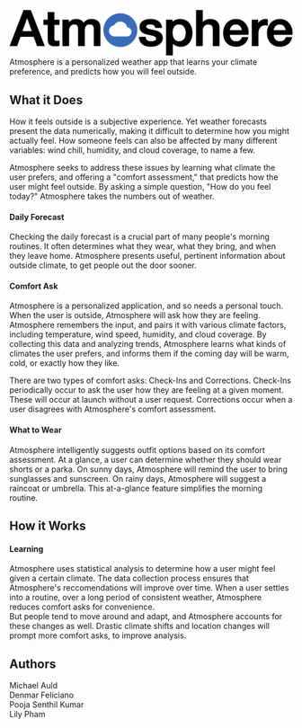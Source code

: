 ![Atmosphere Logo](/images/logo.png)   
Atmosphere is a personalized weather app that learns your climate preference, and predicts how you will feel outside.


## What it Does  
How it feels outside is a subjective experience. Yet weather forecasts present the data numerically, making it difficult to determine how you might actually feel. How someone feels can also be affected by many different variables: wind chill, humidity, and cloud coverage, to name a few.  

Atmosphere seeks to address these issues by learning what climate the user prefers, and offering a "comfort assessment," that predicts how the user might feel outside. By asking a simple question, "How do you feel today?" Atmosphere takes the numbers out of weather.

#### Daily Forecast  
Checking the daily forecast is a crucial part of many people's morning routines. It often determines what they wear, what they bring, and when they leave home. Atmosphere presents useful, pertinent information about outside climate, to get people out the door sooner.

#### Comfort Ask  
Atmosphere is a personalized application, and so needs a personal touch. When the user is outside, Atmosphere will ask how they are feeling. Atmosphere remembers the input, and pairs it with various climate factors, including temperature, wind speed, humidity, and cloud coverage. By collecting this data and analyzing trends, Atmosphere learns what kinds of climates the user prefers, and informs them if the coming day will be warm, cold, or exactly how they like.

There are two types of comfort asks: Check-Ins and Corrections. Check-Ins periodically occur to ask the user how they are feeling at a given moment. These will occur at launch without a user request. Corrections occur when a user disagrees with Atmosphere's comfort assessment.

#### What to Wear  
Atmosphere intelligently suggests outfit options based on its comfort assessment. At a glance, a user can determine whether they should wear shorts or a parka. On sunny days, Atmosphere will remind the user to bring sunglasses and sunscreen. On rainy days, Atmosphere will suggest a raincoat or umbrella. This at-a-glance feature simplifies the morning routine.

## How it Works  

#### Learning  
Atmosphere uses statistical analysis to determine how a user might feel given a certain climate. The data collection process ensures that Atmosphere's reccomendations will improve over time. When a user settles into a routine, over a long period of consistent weather, Atmosphere reduces comfort asks for convenience.  
But people tend to move around and adapt, and Atmosphere accounts for these changes as well. Drastic climate shifts and location changes will prompt more comfort asks, to improve analysis. 

## Authors  
Michael Auld  
Denmar Feliciano  
Pooja Senthil Kumar  
Lily Pham  
